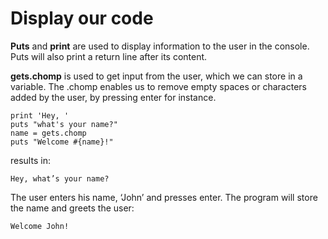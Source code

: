 # Display our code
**Puts** and **print** are used to display information to the user in the console.
Puts will also print a return line after its content.

**gets.chomp** is used to get input from the user, which we can store in a variable. The .chomp enables us to remove empty spaces or characters added by the user, by pressing enter for instance.

```
print 'Hey, '
puts "what's your name?"
name = gets.chomp
puts "Welcome #{name}!"
```

results in:
```
Hey, what’s your name?
```
The user enters his name, ‘John’ and presses enter. The program will store the name and greets the user:
```
Welcome John!
```
